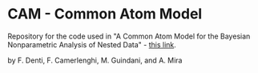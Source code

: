 # CAM -   Common Atom Model

Repository for the code used in "A Common Atom Model for the Bayesian Nonparametric Analysis of Nested Data"  - [this link](https://arxiv.org/pdf/2102.11425.pdf).

by F. Denti, F. Camerlenghi, M. Guindani, and A. Mira  
